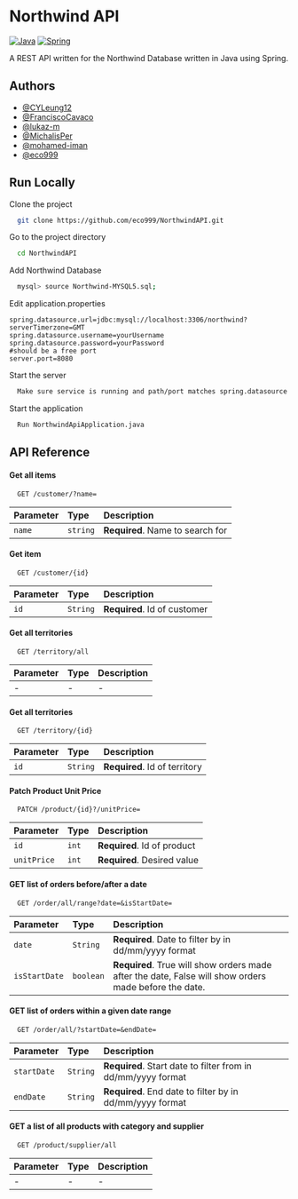
# Northwind API 
[![Java](https://img.shields.io/badge/Uses-Java-red)](https://img.shields.io/badge/Uses-Java-red)
[![Spring](https://img.shields.io/badge/Uses-Spring-brightgreen)](https://img.shields.io/badge/Uses-Spring-brightgreen)

A REST API written for the Northwind Database written in Java using Spring.

## Authors

- [@CYLeung12](https://www.github.com/CYLeung12)
- [@FranciscoCavaco](https://www.github.com/FranciscoCavaco)
- [@lukaz-m](https://www.github.com/lukaz-m)
- [@MichalisPer](https://www.github.com/MichalisPer)
- [@mohamed-iman](https://www.github.com/mohamed-iman)
- [@eco999](https://www.github.com/eco999)


## Run Locally

Clone the project

```bash
  git clone https://github.com/eco999/NorthwindAPI.git
```

Go to the project directory

```bash
  cd NorthwindAPI
```

Add Northwind Database

```bash
  mysql> source Northwind-MYSQL5.sql;
```

Edit application.properties

```
spring.datasource.url=jdbc:mysql://localhost:3306/northwind?serverTimerzone=GMT
spring.datasource.username=yourUsername
spring.datasource.password=yourPassword
#should be a free port
server.port=8080 
```

Start the server

```bash
  Make sure service is running and path/port matches spring.datasource.url
```

Start the application

```bash
  Run NorthwindApiApplication.java
```

## API Reference

#### Get all items

```
  GET /customer/?name=
```

| Parameter | Type     | Description                |
| :-------- | :------- | :------------------------- |
| `name` | `string` | **Required**. Name to search for |

#### Get item

```
  GET /customer/{id}
```

| Parameter | Type     | Description                       |
| :-------- | :------- | :-------------------------------- |
| `id`      | `String` | **Required**. Id of customer |

#### Get all territories

```
  GET /territory/all
```

| Parameter | Type     | Description                       |
| :-------- | :------- | :-------------------------------- |
| -      | - | - |

#### Get all territories

```
  GET /territory/{id}
```

| Parameter | Type     | Description                       |
| :-------- | :------- | :-------------------------------- |
| `id`      | `String` | **Required**. Id of territory |

#### Patch Product Unit Price

```
  PATCH /product/{id}?/unitPrice=
```

| Parameter | Type     | Description                       |
| :-------- | :------- | :-------------------------------- |
| `id`      | `int` | **Required**. Id of product |
| `unitPrice`| `int` | **Required**. Desired value |

#### GET list of orders before/after a date

```
  GET /order/all/range?date=&isStartDate=
```

| Parameter | Type     | Description                       |
| :-------- | :------- | :-------------------------------- |
| `date`      | `String` | **Required**. Date to filter by in dd/mm/yyyy format |
| `isStartDate`| `boolean` | **Required**. True will show orders made after the date, False will show orders made before the date. |

#### GET list of orders within a given date range

```
  GET /order/all/?startDate=&endDate=
```

| Parameter | Type     | Description                       |
| :-------- | :------- | :-------------------------------- |
| `startDate`      | `String` | **Required**. Start date to filter from in dd/mm/yyyy format|
| `endDate`| `String` | **Required**. End date to filter by in dd/mm/yyyy format|

#### GET a list of all products with category and supplier

```
  GET /product/supplier/all
```

| Parameter | Type     | Description                       |
| :-------- | :------- | :-------------------------------- |
| -      | - | - |
